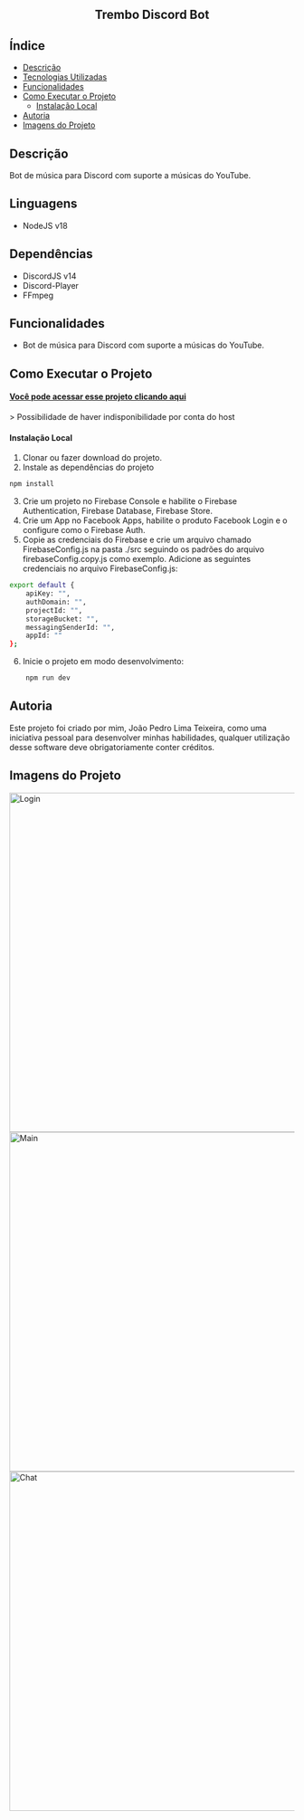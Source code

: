 <h2 align="center">Trembo Discord Bot</h2>

## Índice

* [Descrição](#descrição)
* [Tecnologias Utilizadas](#tecnologias-utilizadas)
* [Funcionalidades](#funcionalidades)
* [Como Executar o Projeto](#como-executar-o-projeto)
   * [Instalação Local](#instalação-local)
* [Autoria](#autoria)
* [Imagens do Projeto](#imagens-do-projeto)

## Descrição

Bot de música para Discord com suporte a músicas do YouTube.

## Linguagens

* NodeJS v18

## Dependências

* DiscordJS v14
* Discord-Player
* FFmpeg

## Funcionalidades

* Bot de música para Discord com suporte a músicas do YouTube.

## Como Executar o Projeto

<h4><a href="https://joaopedrolt.github.io/whatsapp-clone-reactjs/">Você pode acessar esse projeto clicando aqui</a></h3>
> Possibilidade de haver indisponibilidade por conta do host

#### Instalação Local

1. Clonar ou fazer download do projeto.
2. Instale as dependências do projeto
```bash
npm install
```
3. Crie um projeto no Firebase Console e habilite o Firebase Authentication, Firebase Database, Firebase Store.
4. Crie um App no Facebook Apps, habilite o produto Facebook Login e o configure como o Firebase Auth.
5. Copie as credenciais do Firebase e crie um arquivo chamado FirebaseConfig.js na pasta ./src seguindo os padrões do arquivo firebaseConfig.copy.js como exemplo. Adicione as seguintes credenciais no arquivo FirebaseConfig.js:
```bash
export default {
    apiKey: "",
    authDomain: "",
    projectId: "",
    storageBucket: "",
    messagingSenderId: "",
    appId: ""
};
```
6. Inicie o projeto em modo desenvolvimento:
```bash
    npm run dev
```
## Autoria

Este projeto foi criado por mim, João Pedro Lima Teixeira, como uma iniciativa pessoal para desenvolver minhas habilidades, qualquer utilização desse software deve obrigatoriamente conter créditos.

## Imagens do Projeto

<div><img src="http://drive.google.com/uc?export=view&id=1w2RoarqaIuvTxtcBMmb_h4l8ecGlGHYD" width=600 alt="Login" /></div>
<div><img src="http://drive.google.com/uc?export=view&id=13E-3pi79DVQLAAqtjKFJcgGYTH0hLd0_" width=600 alt="Main" /></div>
<div><img src="http://drive.google.com/uc?export=view&id=1MTCX2HeLGcimkePnfVa_DIJ3qflKTlo_" width=600 alt="Chat" /></div>
